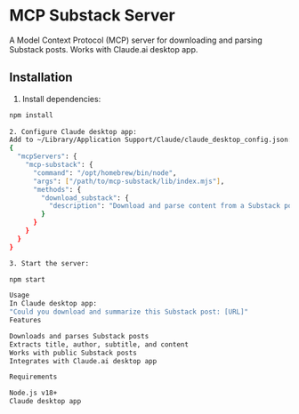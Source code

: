 # MCP Substack Server

A Model Context Protocol (MCP) server for downloading and parsing Substack posts. Works with Claude.ai desktop app.

## Installation

1. Install dependencies:
```bash
npm install
	
2. Configure Claude desktop app:
Add to ~/Library/Application Support/Claude/claude_desktop_config.json:
{
  "mcpServers": {
    "mcp-substack": {
      "command": "/opt/homebrew/bin/node",
      "args": ["/path/to/mcp-substack/lib/index.mjs"],
      "methods": {
        "download_substack": {
          "description": "Download and parse content from a Substack post"
        }
      }
    }
  }
}

3. Start the server:

npm start

Usage
In Claude desktop app:
"Could you download and summarize this Substack post: [URL]"
Features

Downloads and parses Substack posts
Extracts title, author, subtitle, and content
Works with public Substack posts
Integrates with Claude.ai desktop app

Requirements

Node.js v18+
Claude desktop app
